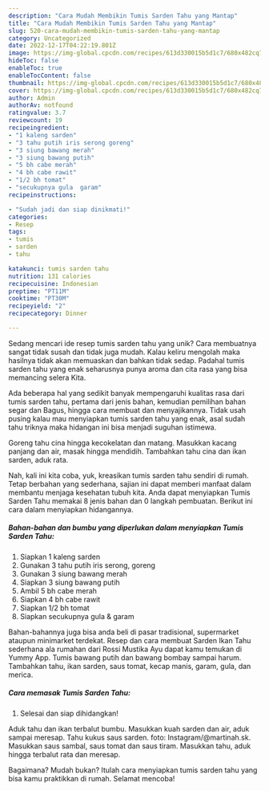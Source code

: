 ```yaml
---
description: "Cara Mudah Membikin Tumis Sarden Tahu yang Mantap"
title: "Cara Mudah Membikin Tumis Sarden Tahu yang Mantap"
slug: 520-cara-mudah-membikin-tumis-sarden-tahu-yang-mantap
category: Uncategorized
date: 2022-12-17T04:22:19.801Z
image: https://img-global.cpcdn.com/recipes/613d330015b5d1c7/680x482cq70/tumis-sarden-tahu-foto-resep-utama.jpg
hideToc: false
enableToc: true
enableTocContent: false
thumbnail: https://img-global.cpcdn.com/recipes/613d330015b5d1c7/680x482cq70/tumis-sarden-tahu-foto-resep-utama.jpg
cover: https://img-global.cpcdn.com/recipes/613d330015b5d1c7/680x482cq70/tumis-sarden-tahu-foto-resep-utama.jpg
author: Admin
authorAv: notfound
ratingvalue: 3.7
reviewcount: 19
recipeingredient:
- "1 kaleng sarden"
- "3 tahu putih iris serong goreng"
- "3 siung bawang merah"
- "3 siung bawang putih"
- "5 bh cabe merah"
- "4 bh cabe rawit"
- "1/2 bh tomat"
- "secukupnya gula  garam"
recipeinstructions:

- "Sudah jadi dan siap dinikmati!"
categories:
- Resep
tags:
- tumis
- sarden
- tahu

katakunci: tumis sarden tahu 
nutrition: 131 calories
recipecuisine: Indonesian
preptime: "PT11M"
cooktime: "PT30M"
recipeyield: "2"
recipecategory: Dinner

---
```





Sedang mencari ide resep tumis sarden tahu yang unik? Cara membuatnya sangat tidak susah dan tidak juga mudah. Kalau keliru mengolah maka hasilnya tidak akan memuaskan dan bahkan tidak sedap. Padahal tumis sarden tahu yang enak seharusnya punya aroma dan cita rasa yang bisa memancing selera Kita.





Ada beberapa hal yang sedikit banyak mempengaruhi kualitas rasa dari tumis sarden tahu, pertama dari jenis bahan, kemudian pemilihan bahan segar dan Bagus, hingga cara membuat dan menyajikannya. Tidak usah pusing kalau mau menyiapkan tumis sarden tahu yang enak,      asal sudah tahu triknya maka hidangan ini bisa menjadi suguhan istimewa.














Goreng tahu cina hingga kecokelatan dan matang. Masukkan kacang panjang dan air, masak hingga mendidih. Tambahkan tahu cina dan ikan sarden, aduk rata.






Nah, kali ini kita coba, yuk, kreasikan tumis sarden tahu sendiri di rumah. Tetap berbahan yang sederhana, sajian ini dapat memberi manfaat dalam membantu menjaga kesehatan tubuh kita. Anda dapat menyiapkan Tumis Sarden Tahu memakai 8 jenis bahan dan 0 langkah pembuatan. Berikut ini cara dalam menyiapkan hidangannya.

<!--inarticleads1-->

##### Bahan-bahan dan bumbu yang diperlukan dalam menyiapkan Tumis Sarden Tahu:

1. Siapkan 1 kaleng sarden
1. Gunakan 3 tahu putih iris serong, goreng
1. Gunakan 3 siung bawang merah
1. Siapkan 3 siung bawang putih
1. Ambil 5 bh cabe merah
1. Siapkan 4 bh cabe rawit
1. Siapkan 1/2 bh tomat
1. Siapkan secukupnya gula &amp; garam


Bahan-bahannya juga bisa anda beli di pasar tradisional, supermarket ataupun minimarket terdekat. Resep dan cara membuat Sarden Ikan Tahu sederhana ala rumahan dari Rossi Mustika Ayu dapat kamu temukan di Yummy App. Tumis bawang putih dan bawang bombay sampai harum. Tambahkan tahu, ikan sarden, saus tomat, kecap manis, garam, gula, dan merica. 

<!--inarticleads2-->

##### Cara memasak Tumis Sarden Tahu:


1. Selesai dan siap dihidangkan!

Aduk tahu dan ikan terbalut bumbu. Masukkan kuah sarden dan air, aduk sampai meresap. Tahu kukus saus sarden. foto: Instagram/@martinah.sk. Masukkan saus sambal, saus tomat dan saus tiram. Masukkan tahu, aduk hingga terbalut rata dan meresap. 

Bagaimana? Mudah bukan? Itulah cara menyiapkan tumis sarden tahu yang bisa kamu praktikkan di rumah. Selamat mencoba!
